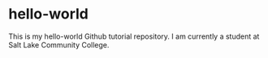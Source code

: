 # hello-world
This is my hello-world Github tutorial repository.
I am currently a student at Salt Lake Community College.
